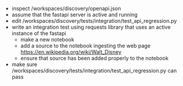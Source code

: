 - inspect /workspaces/discovery/openapi.json
- assume that the fastapi server is active and running
- edit /workspaces/discovery/tests/integration/test_api_regression.py
- write an integration test using requests library that uses an active instance of the fastapi
    - make a new notebook
    - add a source to the notebook ingesting the web page https://en.wikipedia.org/wiki/Walt_Disney
    - ensure that source has been added properly to the notebook
- make sure /workspaces/discovery/tests/integration/test_api_regression.py can pass
